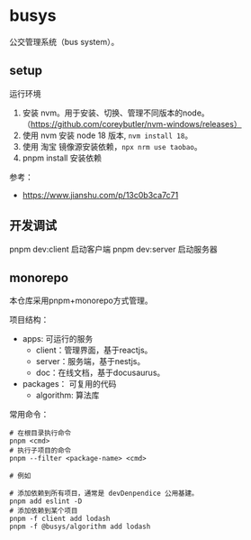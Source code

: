 # busys

公交管理系统（bus system）。

## setup

运行环境

1. 安装 nvm。用于安装、切换、管理不同版本的node。（https://github.com/coreybutler/nvm-windows/releases）
2. 使用 nvm 安装 node 18 版本, `nvm install 18`。
3. 使用 淘宝 镜像源安装依赖，`npx nrm use taobao`。
4. pnpm install 安装依赖

参考：
- https://www.jianshu.com/p/13c0b3ca7c71

## 开发调试

pnpm dev:client 启动客户端
pnpm dev:server 启动服务器

## monorepo

本仓库采用pnpm+monorepo方式管理。

项目结构：

- apps: 可运行的服务
  - client：管理界面，基于reactjs。
  - server：服务端，基于nestjs。
  - doc：在线文档，基于docusaurus。
- packages： 可复用的代码
  - algorithm: 算法库

常用命令：
```
# 在根目录执行命令
pnpm <cmd>
# 执行子项目的命令
pnpm --filter <package-name> <cmd>

# 例如

# 添加依赖到所有项目，通常是 devDenpendice 公用基建。
pnpm add eslint -D
# 添加依赖到某个项目
pnpm -f client add lodash
pnpm -f @busys/algorithm add lodash
```

